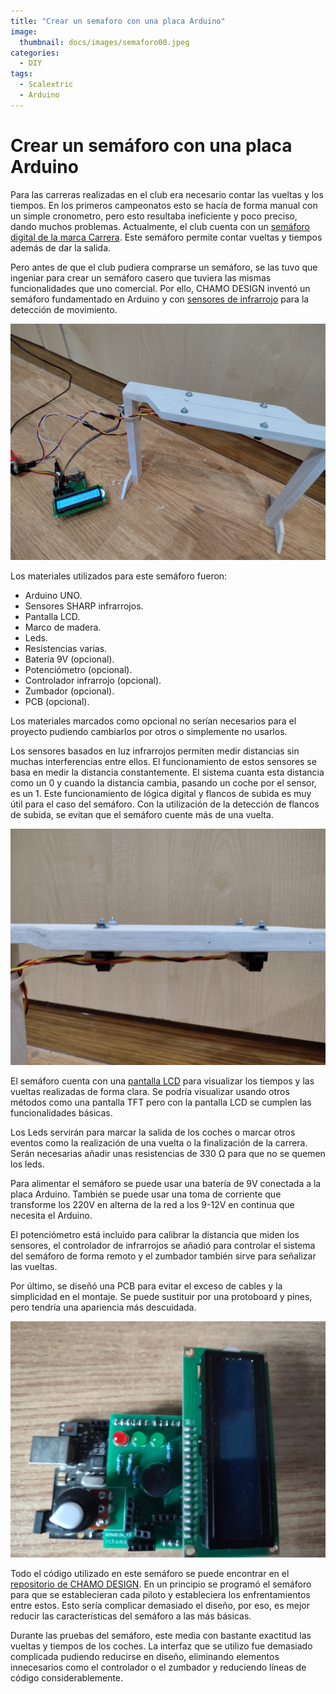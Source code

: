 ```yaml
---
title: "Crear un semaforo con una placa Arduino"
image: 
  thumbnail: docs/images/semaforo00.jpeg
categories:
  - DIY
tags:
  - Scalextric
  - Arduino
---
```


# Crear un semáforo con una placa Arduino

Para las carreras realizadas en el club era necesario contar las vueltas y los tiempos. En los primeros campeonatos esto se hacía de forma manual con un simple cronometro, pero esto resultaba ineficiente y poco preciso, dando muchos problemas.	
Actualmente, el club cuenta con un [semáforo digital de la marca Carrera](https://www.amazon.es/Carrera-electr%C3%B3nico-compatible-Evolution-sistemas/dp/B0002FQJ4Y/ref=sr_1_1?__mk_es_ES=%C3%85M%C3%85%C5%BD%C3%95%C3%91&nsdOptOutParam=true&s=toys&sr=1-1&ufe=INHOUSE_INSTALLMENTS%3AES_IHI_4M_AUTOMATED). Este semáforo permite contar vueltas y tiempos además de dar la salida.

Pero antes de que el club pudiera comprarse un semáforo, se las tuvo que ingeniar para crear un semáforo casero que tuviera las mismas funcionalidades que uno comercial. Por ello, CHAMO DESIGN inventó un semáforo fundamentado en Arduino y con [sensores de infrarrojo](https://www.amazon.es/ARCELI-GP2Y0A21YK0F-Distancia-anal%C3%B3gico-Compatible/dp/B07MY27W7T/ref=sr_1_1?nsdOptOutParam=true&sr=8-1) para la detección de movimiento.

![](../docs/images/semaforo02.png)

Los materiales utilizados para este semáforo fueron:
-	Arduino UNO.
-	Sensores SHARP infrarrojos.
-	Pantalla LCD.
-	Marco de madera.
-	Leds.
-	Resistencias varias.
-	Batería 9V (opcional).
-	Potenciómetro (opcional).
-	Controlador infrarrojo (opcional).
-	Zumbador (opcional).
-	PCB (opcional).

Los materiales marcados como opcional no serían necesarios para el proyecto pudiendo cambiarlos por otros o simplemente no usarlos.

Los sensores basados en luz infrarrojos permiten medir distancias sin muchas interferencias entre ellos. El funcionamiento de estos sensores se basa en medir la distancia constantemente. El sistema cuanta esta distancia como un 0 y cuando la distancia cambia, pasando un coche por el sensor, es un 1. Este funcionamiento de lógica digital y flancos de subida es muy útil para el caso del semáforo. Con la utilización de la detección de flancos de subida, se evitan que el semáforo cuente más de una vuelta.

![](../docs/images/semaforo03.png)

El semáforo cuenta con una [pantalla LCD](https://www.amazon.es/AZDelivery-HD44780-Pantalla-caracteres-incluido/dp/B08216WMDJ/ref=sr_1_7?__mk_es_ES=%C3%85M%C3%85%C5%BD%C3%95%C3%91&nsdOptOutParam=true&sr=8-7) para visualizar los tiempos y las vueltas realizadas de forma clara. Se podría visualizar usando otros métodos como una pantalla TFT pero con la pantalla LCD se cumplen las funcionalidades básicas.

Los Leds servirán para marcar la salida de los coches o marcar otros eventos como la realización de una vuelta o la finalización de la carrera. Serán necesarias añadir unas resistencias de 330 Ω para que no se quemen los leds.

Para alimentar el semáforo se puede usar una batería de 9V conectada a la placa Arduino. También se puede usar una toma de corriente que transforme los 220V en alterna de la red a los 9-12V en continua que necesita el Arduino.

El potenciómetro está incluido para calibrar la distancia que miden los sensores, el controlador de infrarrojos se añadió para controlar el sistema del semáforo de forma remoto y el zumbador también sirve para señalizar las vueltas.

Por último, se diseñó una PCB para evitar el exceso de cables y la simplicidad en el montaje. Se puede sustituir por una protoboard y pines, pero tendría una apariencia más descuidada.

![](../docs/images/semaforo01.png)

Todo el código utilizado en este semáforo se puede encontrar en el [repositorio de CHAMO DESIGN](https://github.com/rchamo01/Arduino/tree/20a4224506cea3e5a7ccc267e2628bf88cf54640/cuentavueltas4). En un principio se programó el semáforo para que se establecieran cada piloto y estableciera los enfrentamientos entre estos. Esto sería complicar demasiado el diseño, por eso, es mejor reducir las características del semáforo a las más básicas.

Durante las pruebas del semáforo, este media con bastante exactitud las vueltas y tiempos de los coches. La interfaz que se utilizo fue demasiado complicada pudiendo reducirse en diseño, eliminando elementos innecesarios como el controlador o el zumbador y reduciendo líneas de código considerablemente.
